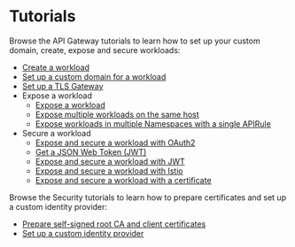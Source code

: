 # Tutorials

Browse the API Gateway tutorials to learn how to set up your custom domain, create, expose and secure workloads:

- [Create a workload](./01-00-create-workload.md)
- [Set up a custom domain for a workload](./01-10-setup-custom-domain-for-workload.md)
- [Set up a TLS Gateway](./01-20-set-up-tls-gateway.md)
- Expose a workload
  - [Expose a workload](./01-40-expose-workload/01-40-expose-workload-apigateway.md)
  - [Expose multiple workloads on the same host](./01-40-expose-workload/01-41-expose-multiple-workloads.md)
  - [Expose workloads in multiple Namespaces with a single APIRule](./01-40-expose-workload/01-42-expose-workloads-multiple-namespaces.md)
- Secure a workload
  - [Expose and secure a workload with OAuth2](./01-50-expose-and-secure-a-workload/01-50-expose-and-secure-workload-oauth2.md)
  - [Get a JSON Web Token (JWT)](./01-50-expose-and-secure-a-workload/01-51-get-jwt.md)
  - [Expose and secure a workload with JWT](./01-50-expose-and-secure-a-workload/01-52-expose-and-secure-workload-jwt.md)
  - [Expose and secure a workload with Istio](./01-50-expose-and-secure-a-workload/01-53-expose-and-secure-workload-istio.md)
  - [Expose and secure a workload with a certificate](./01-50-expose-and-secure-a-workload/01-54-expose-and-secure-workload-with-certificate.md)

Browse the Security tutorials to learn how to prepare certificates and set up a custom identity provider:

- [Prepare self-signed root CA and client certificates](./01-60-security/01-61-mtls-selfsign-client-certicate.md)
- [Set up a custom identity provider](./01-60-security/01-62-set-up-idp.md)